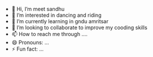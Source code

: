 - 👋 Hi, I’m meet sandhu
- 👀 I’m interested in dancing and riding
- 🌱 I’m currently learning in gndu amritsar
- 💞️ I’m looking to collaborate to improve my cooding skills 
- 📫 How to reach me through ....
- 😄 Pronouns: ...
- ⚡ Fun fact: ...

<!---
msmeet/msmeet is a ✨ special ✨ repository because its `README.md` (this file) appears on your GitHub profile.
You can click the Preview link to take a look at your changes.
--->
